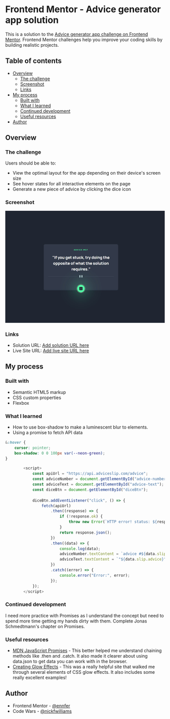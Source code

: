 # Frontend Mentor - Advice generator app solution

This is a solution to the [Advice generator app challenge on Frontend Mentor](https://www.frontendmentor.io/challenges/advice-generator-app-QdUG-13db). Frontend Mentor challenges help you improve your coding skills by building realistic projects.

## Table of contents

- [Overview](#overview)
  - [The challenge](#the-challenge)
  - [Screenshot](#screenshot)
  - [Links](#links)
- [My process](#my-process)
  - [Built with](#built-with)
  - [What I learned](#what-i-learned)
  - [Continued development](#continued-development)
  - [Useful resources](#useful-resources)
- [Author](#author)

## Overview

### The challenge

Users should be able to:

- View the optimal layout for the app depending on their device's screen size
- See hover states for all interactive elements on the page
- Generate a new piece of advice by clicking the dice icon

### Screenshot

![](https://github.com/nickfwilliams/frontend-mentor/blob/master/AdviceGenerator/images/solution_screenshot.jpg)

### Links

- Solution URL: [Add solution URL here](https://your-solution-url.com)
- Live Site URL: [Add live site URL here](https://nickfwilliams.github.io/frontend-mentor/AdviceGenerator/index.html)

## My process

### Built with

- Semantic HTML5 markup
- CSS custom properties
- Flexbox

### What I learned

- How to use box-shadow to make a luminescent blur to elements.
- Using a promise to fetch API data

```css
&:hover {
	cursor: pointer;
	box-shadow: 0 0 100px var(--neon-green);
}
```

```js
		<script>
			const apiUrl = "https://api.adviceslip.com/advice";
			const adviceNumber = document.getElementById("advice-number");
			const adviceText = document.getElementById("advice-text");
			const diceBtn = document.getElementById("diceBtn");

			diceBtn.addEventListener("click", () => {
				fetch(apiUrl)
					.then((response) => {
						if (!response.ok) {
							throw new Error(`HTTP error! status: ${response.status}`);
						}
						return response.json();
					})
					.then((data) => {
						console.log(data);
						adviceNumber.textContent = `advice #${data.slip.id}`;
						adviceText.textContent = `"${data.slip.advice}"`;
					})
					.catch((error) => {
						console.error("Error:", error);
					});
			});
		</script>
```

### Continued development

I need more practice with Promises as I understand the concept but need to spend more time getting my hands dirty with them. Complete Jonas Schmedtmann's chapter on Promises.

### Useful resources

- [MDN JavaScript Promises](https://developer.mozilla.org/en-US/docs/Learn/JavaScript/Asynchronous/Promises) - This better helped me understand chaining methods like .then and .catch. It also made it clearer about using data.json to get data you can work with in the browser.
- [Creating Glow Effects](https://codersblock.com/blog/creating-glow-effects-with-css/) - This was a really helpful site that walked me through several elements of CSS glow effects. It also includes some really excellent examples!

## Author

- Frontend Mentor - [@ennfer](https://www.frontendmentor.io/profile/ennfer)
- Code Wars - [@nickfwilliams](https://www.codewars.com/users/nickfwilliams)
